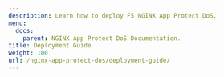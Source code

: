```yaml
---
description: Learn how to deploy F5 NGINX App Protect DoS.
menu:
  docs:
    parent: NGINX App Protect DoS Documentation.
title: Deployment Guide
weight: 100
url: /nginx-app-protect-dos/deployment-guide/
---
```


